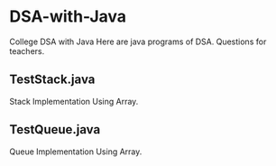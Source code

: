# DSA-with-Java
College DSA with Java
Here are java programs of DSA.
Questions for teachers.

## TestStack.java
Stack Implementation Using Array.

## TestQueue.java
Queue Implementation Using Array.

